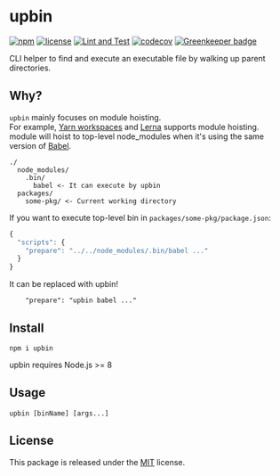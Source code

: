 # upbin

[![npm](https://img.shields.io/npm/v/upbin.svg)](https://www.npmjs.com/package/upbin)
[![license](https://img.shields.io/github/license/Leko/upbin.svg)](https://opensource.org/licenses/MIT)
[![Lint and Test](https://github.com/Leko/upbin/workflows/Lint%20and%20Test/badge.svg)](https://github.com/Leko/upbin/actions)
[![codecov](https://codecov.io/gh/Leko/upbin/branch/master/graph/badge.svg)](https://codecov.io/gh/Leko/upbin) [![Greenkeeper badge](https://badges.greenkeeper.io/Leko/upbin.svg)](https://greenkeeper.io/)

CLI helper to find and execute an executable file by walking up parent directories.

## Why?

`upbin` mainly focuses on module hoisting.  
For example, [Yarn workspaces](https://yarnpkg.com/en/docs/workspaces) and [Lerna](https://github.com/lerna/lerna) supports module hoisting.  
module will hoist to top-level node_modules when it's using the same version of [Babel](https://github.com/babel/babel).

```
./
  node_modules/
    .bin/
      babel <- It can execute by upbin
  packages/
    some-pkg/ <- Current working directory
```

If you want to execute top-level bin in `packages/some-pkg/package.json`:

```js
{
  "scripts": {
    "prepare": "../../node_modules/.bin/babel ..."
  }
}
```

It can be replaced with upbin!

```
    "prepare": "upbin babel ..."
```

## Install

```
npm i upbin
```

upbin requires Node.js >= 8

## Usage

```
upbin [binName] [args...]
```

## License

This package is released under the [MIT](https://opensource.org/licenses/MIT) license.
